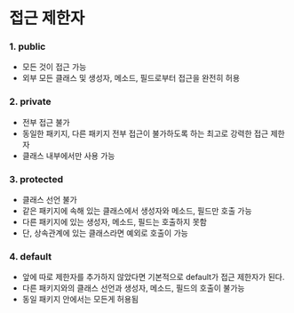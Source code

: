 # 접근 제한자

### 1. public
- 모든 것이 접근 가능
- 외부 모든 클래스 및 생성자, 메소드, 필드로부터 접근을 완전히 허용

### 2. private
- 전부 접근 불가
- 동일한 패키지, 다른 패키지 전부 접근이 불가하도록 하는 최고로 강력한 접근 제한자
- 클래스 내부에서만 사용 가능

### 3. protected
- 클래스 선언 불가
- 같은 패키지에 속해 있는 클래스에서 생성자와 메소드, 필드만 호출 가능
- 다른 패키지에 있는 생성자, 메소드, 필드는 호출하지 못함
- 단, 상속관계에 있는 클래스라면 예외로 호출이 가능 

### 4. default
- 앞에 따로 제한자를 추가하지 않았다면 기본적으로 default가 접근 제한자가 된다.
- 다른 패키지와의 클래스 선언과 생성자, 메소드, 필드의 호출이 불가능
- 동일 패키지 안에서는 모든게 허용됨
